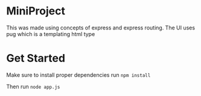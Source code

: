 # MiniProject
This was made using concepts of express and express routing.
The UI uses pug which is a templating html type

# Get Started
Make sure to install proper dependencies run `npm install`

Then run `node app.js` 
